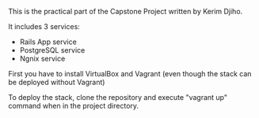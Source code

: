 This is the practical part of the Capstone Project written by Kerim Djiho.

It includes 3 services:
- Rails App service
- PostgreSQL service
- Ngnix service

First you have to install VirtualBox and Vagrant (even though the stack can be deployed without Vagrant)

To deploy the stack, clone the repository and execute "vagrant up" command when in the project directory.
